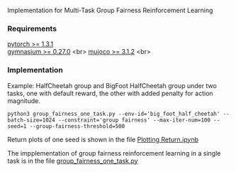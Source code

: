 Implementation for Multi-Task Group Fairness Reinforcement Learning


### Requirements
[pytorch >= 1.3.1](https://pytorch.org/) <br>
[gymnasium >= 0.27.0](https://github.com/openai/gym](https://gymnasium.farama.org/gymnasium_release_notes/index.html)) <br>
[mujoco >= 3.1.2](https://github.com/openai/mujoco-py](https://mujoco.org)) <br>



### Implementation
Example: HalfCheetah group and BigFoot HalfCheetah group under two tasks, one with default reward, the other with added penalty for action magnitude.

```
python3 group_fairness_one_task.py --env-id='big_foot_half_cheetah' --batch-size=1024 --constraint='group fairness' --max-iter-num=100 --seed=1 --group-fairness-threshold=500

```


Return plots of one seed is shown in the file [Plotting Return.ipynb](https://github.com/KefanSong/Multi-Task-Group-Fairness-Reinforcement-Learning/blob/main/Plotting%20Return.ipynb)

The impplementation of group fairness reinforcement learning in a single task is in the file [group_fairness_one_task.py](https://github.com/KefanSong/Code-for-Master-Thesis/blob/main/group_fairness_one_task.py)
